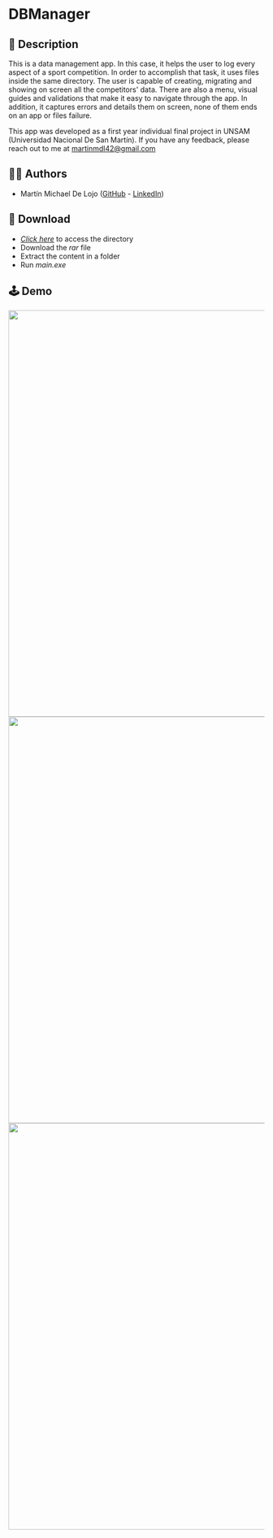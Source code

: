 # DBManager

## 📃 Description

This is a data management app.
In this case, it helps the user to log every aspect of a sport competition.
In order to accomplish that task, it uses files inside the same directory.
The user is capable of creating, migrating and showing on screen all the competitors' data.
There are also a menu, visual guides and validations that make it easy to navigate through the app.
In addition, it captures errors and details them on screen, none of them ends on an app or files failure.

This app was developed as a first year individual final project in UNSAM (Universidad Nacional De San Martín).
If you have any feedback, please reach out to me at martinmdl42@gmail.com

## 👨‍💻 Authors

- Martín Michael De Lojo ([GitHub](https://www.github.com/martinmdl) - [LinkedIn](https://www.linkedin.com/in/martinmdl/))

## 💾 Download

- [*Click here*](https://drive.google.com/file/d/1LuKEnUGgVwC07CcB907NVAGmoH_11puW/view?usp=sharing) to access the directory
- Download the *rar* file
- Extract the content in a folder
- Run *main.exe*

## 🕹️ Demo

<img src="https://i.postimg.cc/1zm37QM2/1.png" width="800" />
<img src="https://i.postimg.cc/fW70W1LY/2a.png" width="800" />
<img src="https://i.postimg.cc/5NxQXpYT/2b.png" width="800" />
